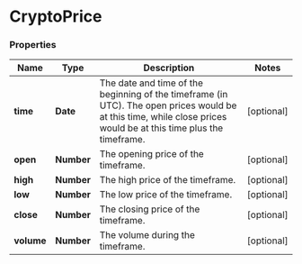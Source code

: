 # CryptoPrice

### Properties
Name | Type | Description | Notes
------------ | ------------- | ------------- | -------------
**time** | **Date** | The date and time of the beginning of the timeframe (in UTC). The open prices would be at this time, while close prices would be at this time plus the timeframe. | [optional] 
**open** | **Number** | The opening price of the timeframe. | [optional] 
**high** | **Number** | The high price of the timeframe. | [optional] 
**low** | **Number** | The low price of the timeframe. | [optional] 
**close** | **Number** | The closing price of the timeframe. | [optional] 
**volume** | **Number** | The volume during the timeframe. | [optional] 



